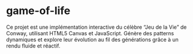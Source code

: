 # game-of-life
Ce projet est une implémentation interactive du célèbre “Jeu de la Vie” de Conway, utilisant HTML5 Canvas et JavaScript. Génère des patterns dynamiques et explore leur évolution au fil des générations grâce à un rendu fluide et réactif.
